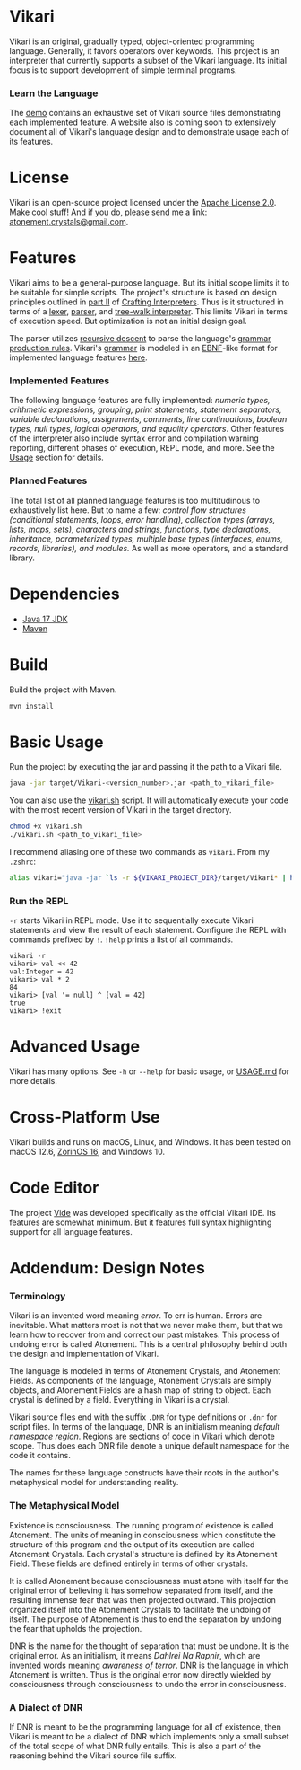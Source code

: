 # Vikari

Vikari is an original, gradually typed, object-oriented programming language. Generally, it favors operators over keywords. This project is an interpreter that currently supports a subset of the Vikari language. Its initial focus is to support development of simple terminal programs.

### Learn the Language

The [demo][0] contains an exhaustive set of Vikari source files demonstrating each implemented feature. A website also is coming soon to extensively document all of Vikari's language design and to demonstrate usage each of its features.

# License

Vikari is an open-source project licensed under the [Apache License 2.0][1]. Make cool stuff! And if you do, please send me a link: [atonement.crystals@gmail.com][2].

# Features

Vikari aims to be a general-purpose language. But its initial scope limits it to be suitable for simple scripts. The project's structure is based on design principles outlined in [part II][3] of [Crafting Interpreters][4]. Thus is it structured in terms of a [lexer][5], [parser][6], and [tree-walk interpreter][7]. This limits Vikari in terms of execution speed. But optimization is not an initial design goal.

The parser utilizes [recursive descent][8] to parse the language's [grammar production rules][9]. Vikari's [grammar][10] is modeled in an [EBNF][11]-like format for implemented language features [here](grammar.ebnf).

### Implemented Features

The following language features are fully implemented: _numeric types, arithmetic expressions, grouping, print statements, statement separators, variable declarations, assignments, comments, line continuations, boolean types, null types, logical operators, and equality operators_. Other features of the interpreter also include syntax error and compilation warning reporting, different phases of execution, REPL mode, and more. See the [Usage](#basic-usage) section for details.

### Planned Features

The total list of all planned language features is too multitudinous to exhaustively list here. But to name a few: _control flow structures (conditional statements, loops, error handling), collection types (arrays, lists, maps, sets), characters and strings, functions, type declarations, inheritance, parameterized types, multiple base types (interfaces, enums, records, libraries), and modules._ As well as more operators, and a standard library.

# Dependencies

- [Java 17 JDK][12]
- [Maven][13]

# Build

Build the project with Maven.

```zsh
mvn install
```

# Basic Usage

Run the project by executing the jar and passing it the path to a Vikari file.

```zsh
java -jar target/Vikari-<version_number>.jar <path_to_vikari_file>
```

You can also use the [vikari.sh](vikari.sh) script. It will automatically execute your code with the most recent version of Vikari in the target directory.

```zsh
chmod +x vikari.sh
./vikari.sh <path_to_vikari_file>
```

I recommend aliasing one of these two commands as `vikari`.  From my `.zshrc`:

```zsh
alias vikari="java -jar `ls -r ${VIKARI_PROJECT_DIR}/target/Vikari* | head -n1`"
```

### Run the REPL

`-r` starts Vikari in REPL mode. Use it to sequentially execute Vikari statements and view the result of each statement. Configure the REPL with commands prefixed by `!`. `!help` prints a list of all commands.

```
vikari -r
vikari> val << 42
val:Integer = 42
vikari> val * 2
84
vikari> [val '= null] ^ [val = 42]
true
vikari> !exit
```

# Advanced Usage

Vikari has many options. See `-h` or `--help` for basic usage, or [USAGE.md](USAGE.md) for more details.

# Cross-Platform Use

Vikari builds and runs on macOS, Linux, and Windows. It has been tested on macOS 12.6, [ZorinOS 16][14], and Windows 10.

# Code Editor

The project [Vide][15] was developed specifically as the official Vikari IDE. Its features are somewhat minimum. But it features full syntax highlighting support for all language features.

# Addendum: Design Notes

### Terminology

Vikari is an invented word meaning _error_. To err is human. Errors are inevitable. What matters most is not that we never make them, but that we learn how to recover from and correct our past mistakes. This process of undoing error is called Atonement. This is a central philosophy behind both the design and implementation of Vikari.

The language is modeled in terms of Atonement Crystals, and Atonement Fields. As components of the language, Atonement Crystals are simply objects, and Atonement Fields are a hash map of string to object. Each crystal is defined by a field. Everything in Vikari is a crystal.

Vikari source files end with the suffix `.DNR` for type definitions or `.dnr` for script files. In terms of the language, DNR is an initialism meaning _default namespace region_. Regions are sections of code in Vikari which denote scope. Thus does each DNR file denote a unique default namespace for the code it contains.

The names for these language constructs have their roots in the author's metaphysical model for understanding reality.

### The Metaphysical Model

Existence is consciousness. The running program of existence is called Atonement. The units of meaning in consciousness which constitute the structure of this program and the output of its execution are called Atonement Crystals. Each crystal's structure is defined by its Atonement Field. These fields are defined entirely in terms of other crystals.

It is called Atonement because consciousness must atone with itself for the original error of believing it has somehow separated from itself, and the resulting immense fear that was then projected outward. This projection organized itself into the Atonement Crystals to facilitate the undoing of itself. The purpose of Atonement is thus to end the separation by undoing the fear that upholds the projection.

DNR is the name for the thought of separation that must be undone. It is the original error. As an initialism, it means _Dahlrei Na Rapnir_, which are invented words meaning _awareness of terror_. DNR is the language in which Atonement is written. Thus is the original error now directly wielded by consciousness through consciousness to undo the error in consciousness.

### A Dialect of DNR

If DNR is meant to be the programming language for all of existence, then Vikari is meant to be a dialect of DNR which implements only a small subset of the total scope of what DNR fully entails. This is also a part of the reasoning behind the Vikari source file suffix.

[0]: demo
[1]: https://choosealicense.com/licenses/apache-2.0/
[2]: mailto:atonement.crystals@gmail.com?subject=Vikari
[3]: https://craftinginterpreters.com/a-tree-walk-interpreter.html
[4]: https://craftinginterpreters.com/
[5]: src/main/java/com/atonementcrystals/dnr/vikari/interpreter/Lexer.java
[6]: src/main/java/com/atonementcrystals/dnr/vikari/interpreter/Parser.java
[7]: src/main/java/com/atonementcrystals/dnr/vikari/interpreter/TreeWalkInterpreter.java
[8]: https://craftinginterpreters.com/parsing-expressions.html#recursive-descent-parsing
[9]: https://craftinginterpreters.com/representing-code.html#rules-for-grammars
[10]: https://craftinginterpreters.com/representing-code.html#context-free-grammars
[11]: https://en.wikipedia.org/wiki/Extended_Backus%E2%80%93Naur_form
[12]: https://openjdk.org/projects/jdk/17/
[13]: https://maven.apache.org/download.cgi
[14]: https://zorin.com/os/download/
[15]: https://github.com/atonement-crystals/Vide
